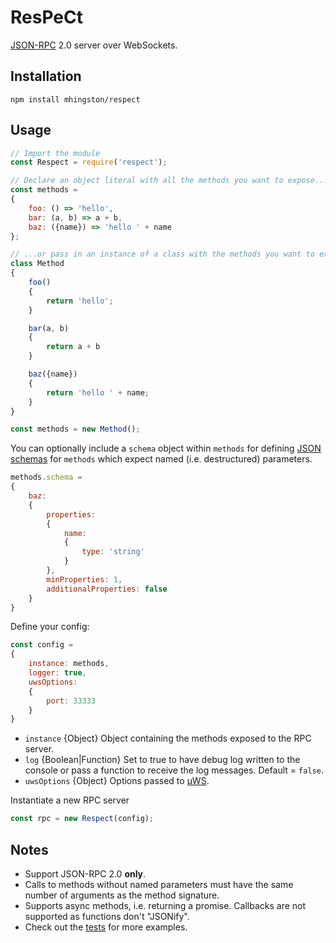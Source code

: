 # ResPeCt

[JSON-RPC](http://www.jsonrpc.org/specification) 2.0 server over WebSockets.

## Installation

    npm install mhingston/respect
    
## Usage

```javascript
// Import the module
const Respect = require('respect');

// Declare an object literal with all the methods you want to expose...
const methods =
{
    foo: () => 'hello',
    bar: (a, b) => a + b,
    baz: ({name}) => 'hello ' + name 
};

// ...or pass in an instance of a class with the methods you want to expose.
class Method
{
    foo()
    {
        return 'hello';
    }

    bar(a, b)
    {
        return a + b
    }

    baz({name})
    {
        return 'hello ' + name;
    }
}

const methods = new Method();
```

You can optionally include a `schema` object within `methods` for defining [JSON schemas](http://json-schema.org/) for `methods` which expect named (i.e. destructured) parameters.

```javascript
methods.schema =
{
    baz:
    {
        properties:
        {
            name:
            {
                type: 'string'
            }
        },
        minProperties: 1,
        additionalProperties: false
    }
}
```

Define your config:

```javascript
const config =
{
    instance: methods,
    logger: true,
    uwsOptions:
    {
        port: 33333
    }
}
```
* `instance` {Object} Object containing the methods exposed to the RPC server.
* `log` {Boolean|Function} Set to true to have debug log written to the console or pass a function to receive the log messages. Default = `false`.
* `uwsOptions` {Object} Options passed to [µWS](https://github.com/uNetworking/uWebSockets).


Instantiate a new RPC server
```javascript
const rpc = new Respect(config);
```

## Notes

* Support JSON-RPC 2.0 **only**.
* Calls to methods without named parameters must have the same number of arguments as the method signature.
* Supports async methods, i.e. returning a promise. Callbacks are not supported as functions don't "JSONify".
* Check out the [tests](https://github.com/mhingston/respect/blob/master/test/index.js) for more examples.